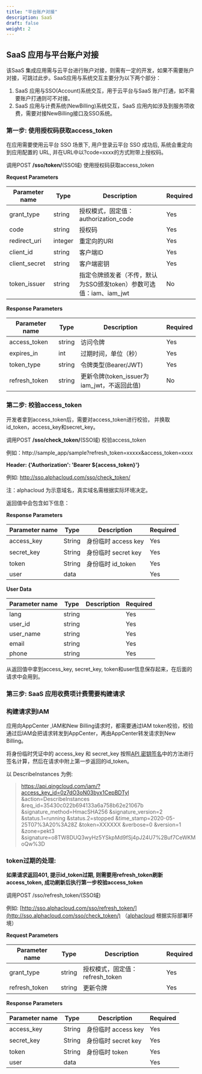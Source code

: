 ```yaml
---
title: "平台账户对接"
description: SaaS
draft: false
weight: 2
---
```

## SaaS 应用与平台账户对接

该SaaS 集成应用需与云平台进行账户对接，则需有一定的开发，如果不需要账户对接，可跳过此步。SaaS应用与系统交互主要分为以下两个部分：

1. SaaS 应用与SSO(Account)系统交互，用于云平台与SaaS 账户打通，如不需要账户打通则可不对接。
2. SaaS 应用与计费系统(NewBilling)系统交互，SaaS 应用内如涉及到服务项收费，需要对接NewBilling接口及SSO系统。

### 第一步: 使用授权码获取access_token

在应用需要使用云平台 SSO 场景下, 用户登录云平台 SSO 成功后, 系统会重定向到应用配置的 URL, 并在URL中以?code=xxxx的方式附带上授权码。

调用POST **/sso/token/**(SSO域) 使用授权码获取access_token

**Request Parameters**

| **Parameter name** | **Type** | **Description**     | **Required** |
| ------------------ | -------- | ------------------- | ------------ |
| grant_type         | string   | 授权模式，固定值：authorization_code | Yes |
| code               | string   | 授权码 | Yes |
| redirect_uri | integer | 重定向的URI | Yes |
| client_id | string | 客户端ID | Yes |
| client_secret | string | 客户端密钥 | Yes |
| token_issuer | string | 指定令牌颁发者（不传，默认为SSO颁发token）参数可选值：iam、iam_jwt | No |

**Response Parameters**

| **Parameter name** | **Type** | **Description**     | **Required** |
| ------------------ | -------- | ------------------- | ------------ |
| access_token | string | 访问令牌 | Yes |
| expires_in | int | 过期时间，单位（秒） | Yes |
| token_type | string | 令牌类型(Bearer/JWT) | Yes |
| refresh_token | string | 更新令牌(token_issuer为iam_jwt，不返回此值) | No |


### 第二步: 校验access_token

开发者拿到access_token后，需要对access_token进行校验， 并换取id_token，access_key和secret_key。

调用POST **/sso/check_token/**(SSO域) 校验access_token

例如：http://sample_app/sample?refresh_token=xxxxx&access_token=xxxx

**Header: {'Authorization': 'Bearer ${access_token}'}** 

例如: http://sso.alphacloud.com/sso/check_token/

注：alphacloud 为示意域名，真实域名需根据实际环境决定。

返回值中会包含如下信息：

**Response Parameters**

| **Parameter name** | **Type** | **Description**     | **Required** |
| ------------------ | -------- | ------------------- | ------------ |
| access_key         | String   | 身份临时 access key | Yes          |
| secret_key         | String   | 身份临时 secret key | Yes          |
| token              | String   | 身份临时 id_token   | Yes          |
| user               | data     |                     | Yes          |

**User Data**

| **Parameter name** | **Type** | **Description** | **Required** |
| ------------------ | -------- | --------------- | ------------ |
| lang               | string   |                 | Yes          |
| user_id            | string   |                 | Yes          |
| user_name          | string   |                 | Yes          |
| email              | string   |                 | Yes          |
| phone              | string   |                 | Yes          |

从返回值中拿到access_key, secret_key, token和user信息保存起来，在后面的请求中会用到。

### 第三步: SaaS 应用收费项计费需要构建请求

### 构建请求到IAM

应用向AppCenter ,IAM和New Billing请求时，都需要通过IAM token校验，校验通过后IAM会把请求转发到AppCenter，再由AppCenter转发请求到New Billing。

将身份临时凭证中的 access_key 和 secret_key 按照[API 密钥签名](https://docs.qingcloud.com/product/api/common/signature#api-密钥签名)中的方法进行签名计算，然后在请求中附上第一步返回的id_token。

以 DescribeInstances 为例:

>https://api.qingcloud.com/iam/?access_key_id=0z7dO3oN03byx1CepBDTyl
&action=DescribeInstances
&req_id=35430c022b694133a6a758b62e21067b
&signature_method=HmacSHA256
&signature_version=2
&status.1=running
&status.2=stopped
&time_stamp=2020-05-25T07%3A20%3A28Z
&token=XXXXXX
&verbose=0
&version=1
&zone=pekt3
&signature=o8TW8DUQ3wyHz5YSkpMd9fSj4pJ24U7%2Buf7CeWKMoQw%3D

###  token过期的处理:

**如果请求返回401, 提示id_token过期, 则需要用refresh_token刷新access_token, 成功刷新后执行第一步校验access_token**

调用POST /sso/refresh_token/(SSO域)

例如: [http://sso.alphacloud.com/sso/refresh_token/](http://sso.alphacloud.com/sso/check_token/) （[alphacloud](http://sso.alphacloud.com/sso/check_token/) 根据实际部署环境）

**Request Parameters**

| **Parameter name** | **Type** | **Description**                 | **Required** |
| ------------------ | -------- | ------------------------------- | ------------ |
| grant_type         | string   | 授权模式，固定值：refresh_token | Yes          |
| refresh_token      | string   | 更新令牌                        | Yes          |

**Response Parameters**

| **Parameter name** | **Type** | **Description**     | **Required** |
| ------------------ | -------- | ------------------- | ------------ |
| access_key         | String   | 身份临时 access key | Yes          |
| secret_key         | String   | 身份临时 secret key | Yes          |
| token              | String   | 身份临时 token      | Yes          |
| user               | data     |                     | Yes          |

